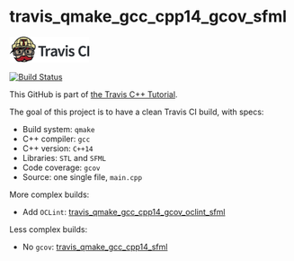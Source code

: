 # travis_qmake_gcc_cpp14_gcov_sfml

[![Travis CI logo](TravisCI.png)](https://travis-ci.org)

[![Build Status](https://travis-ci.org/richelbilderbeek/travis_qmake_gcc_cpp14_gcov_sfml.svg?branch=master)](https://travis-ci.org/richelbilderbeek/travis_qmake_gcc_cpp14_gcov_sfml)

This GitHub is part of [the Travis C++ Tutorial](https://github.com/richelbilderbeek/travis_cpp_tutorial).

The goal of this project is to have a clean Travis CI build, with specs:
 * Build system: `qmake`
 * C++ compiler: `gcc`
 * C++ version: `C++14`
 * Libraries: `STL` and `SFML`
 * Code coverage: `gcov`
 * Source: one single file, `main.cpp`

More complex builds:
 * Add `OCLint`: [travis_qmake_gcc_cpp14_gcov_oclint_sfml](https://www.github.com/richelbilderbeek/travis_qmake_gcc_cpp14_gcov_oclint_sfml)

Less complex builds:
 * No `gcov`: [travis_qmake_gcc_cpp14_sfml](https://www.github.com/richelbilderbeek/travis_qmake_gcc_cpp14_sfml)
